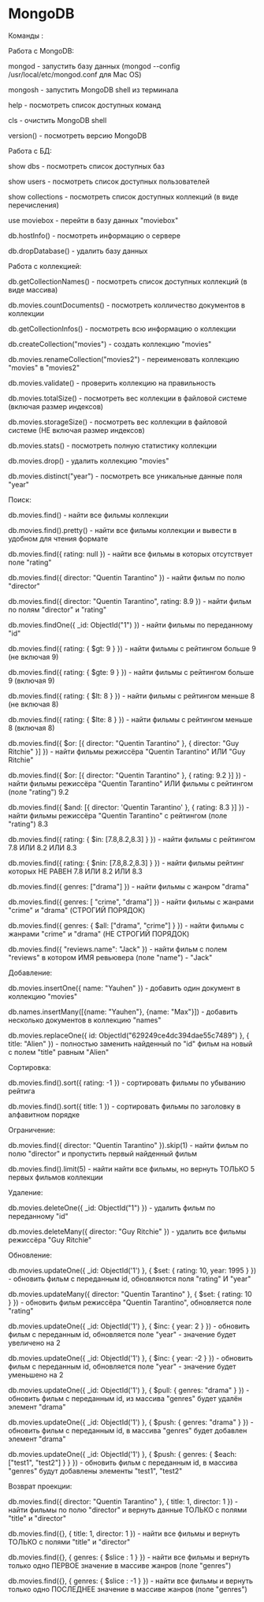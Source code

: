 # MongoDB
Команды :

Работа с MongoDB:

mongod - запустить базу данных (mongod --config /usr/local/etc/mongod.conf для Mac OS)

mongosh - запустить MongoDB shell из терминала

help - посмотреть список доступных команд

cls - очистить MongoDB shell

version() - посмотреть версию MongoDB

Работа с БД:

show dbs - посмотреть список доступных баз

show users - посмотреть список доступных пользователей

show collections - посмотреть список доступных коллекций (в виде перечисления)

use moviebox - перейти в базу данных "moviebox"

db.hostInfo() - посмотреть информацию о сервере

db.dropDatabase() - удалить базу данных

Работа с коллекцией:

db.getCollectionNames() - посмотреть список доступных коллекций (в виде массива)

db.movies.countDocuments() - посмотреть колличество документов в коллекции

db.getCollectionInfos() - посмотреть всю информацию о коллекции

db.createCollection("movies") - создать коллекцию "movies"

db.movies.renameCollection("movies2") - переименовать коллекцию "movies" в "movies2"

db.movies.validate() - проверить коллекцию на правильность

db.movies.totalSize() - посмотреть вес коллекции в файловой системе (включая размер индексов)

db.movies.storageSize() - посмотреть вес коллекции в файловой системе (НЕ включая размер индексов)

db.movies.stats() - посмотреть полную статистику коллекции

db.movies.drop() - удалить коллекцию "movies"

db.movies.distinct("year") - посмотреть все уникальные данные поля "year"

Поиск:

db.movies.find() - найти все фильмы коллекции

db.movies.find().pretty() - найти все фильмы коллекции и вывести в удобном для чтения формате

db.movies.find({ rating: null }) - найти все фильмы в которых отсутствует поле "rating"

db.movies.find({ director: "Quentin Tarantino" }) - найти фильм по полю "director"

db.movies.find({ director: "Quentin Tarantino", rating: 8.9 }) - найти фильм по полям "director" и "rating"

db.movies.findOne({ _id: ObjectId("1") }) - найти фильмы по переданному "id"

db.movies.find({ rating: { $gt: 9 } }) - найти фильмы с рейтингом больше 9 (не включая 9)

db.movies.find({ rating: { $gte: 9 } }) - найти фильмы с рейтингом больше 9 (включая 9)

db.movies.find({ rating: { $lt: 8 } }) - найти фильмы с рейтингом меньше 8 (не включая 8)

db.movies.find({ rating: { $lte: 8 } }) - найти фильмы с рейтингом меньше 8 (включая 8)

db.movies.find({ $or: [{ director: "Quentin Tarantino" }, { director: "Guy Ritchie" }] }) - найти фильмы режиссёра "Quentin Tarantino" ИЛИ "Guy Ritchie"

db.movies.find({ $or: [{ director: "Quentin Tarantino" }, { rating: 9.2 }] }) - найти фильмы режиссёра "Quentin Tarantino" ИЛИ фильмы с рейтингом (поле "rating") 9.2

db.movies.find({ $and: [{ director: 'Quentin Tarantino' }, { rating: 8.3 }] }) - найти фильмы режиссёра "Quentin Tarantino" с рейтингом (поле "rating") 8.3

db.movies.find({ rating: { $in: [7.8,8.2,8.3] } }) - найти фильмы с рейтингом 7.8 ИЛИ 8.2 ИЛИ 8.3

db.movies.find({ rating: { $nin: [7.8,8.2,8.3] } }) - найти фильмы рейтинг которых НЕ РАВЕН 7.8 ИЛИ 8.2 ИЛИ 8.3

db.movies.find({ genres: ["drama"] }) - найти фильмы с жанром "drama"

db.movies.find({ genres: [ "crime", "drama"] }) - найти фильмы с жанрами "crime" и "drama" (СТРОГИЙ ПОРЯДОК)

db.movies.find({ genres: { $all: ["drama", "crime"] } }) - найти фильмы с жанрами "crime" и "drama" (НЕ СТРОГИЙ ПОРЯДОК)

db.movies.find({ "reviews.name": "Jack" }) - найти фильм с полем "reviews" в котором ИМЯ ревьювера (поле "name") - "Jack"

Добавление:

db.movies.insertOne({ name: "Yauhen" }) - добавить один документ в коллекцию "movies"

db.names.insertMany([{name: "Yauhen"}, {name: "Max"}]) - добавить несколько документов в коллекцию "names"

db.movies.replaceOne({ id: ObjectId("629249ce4dc394dae55c7489") }, { title: "Alien" }) - полностью заменить найденный по "id" фильм на новый с полем "title" равным "Alien"

Сортировка:

db.movies.find().sort({ rating: -1 }) - сортировать фильмы по убыванию рейтига

db.movies.find().sort({ title: 1 }) - сортировать фильмы по заголовку в алфавитном порядке

Ограничение:

db.movies.find({ director: "Quentin Tarantino" }).skip(1) - найти фильм по полю "director" и пропустить первый найденный фильм

db.movies.find().limit(5) - найти найти все фильмы, но вернуть ТОЛЬКО 5 первых фильмов коллекции

Удаление:

db.movies.deleteOne({ _id: ObjectId("1") }) - удалить фильм по переданному "id"

db.movies.deleteMany({ director: "Guy Ritchie" }) - удалить все фильмы режиссёра "Guy Ritchie"

Обновление:

db.movies.updateOne({ _id: ObjectId('1') }, { $set: { rating: 10, year: 1995 } }) - обновить фильм с переданным id, обновляются поля "rating" И "year"

db.movies.updateMany({ director: "Quentin Tarantino" }, { $set: { rating: 10 } }) - обновить фильм режиссёра "Quentin Tarantino", обновляется поле "rating"

db.movies.updateOne({ _id: ObjectId('1') }, { $inc: { year: 2 } }) - обновить фильм с переданным id, обновляется поле "year" - значение будет увеличено на 2

db.movies.updateOne({ _id: ObjectId('1') }, { $inc: { year: -2 } }) - обновить фильм с переданным id, обновляется поле "year" - значение будет уменьшено на 2

db.movies.updateOne({ _id: ObjectId('1') }, { $pull: { genres: "drama" } }) - обновить фильм с переданным id, из массива "genres" будет удалён элемент "drama"

db.movies.updateOne({ _id: ObjectId('1') }, { $push: { genres: "drama" } }) - обновить фильм с переданным id, в массива "genres" будет добавлен элемент "drama"

db.movies.updateOne({ _id: ObjectId('1') }, { $push: { genres: { $each: ["test1", "test2"] } } }) - обновить фильм с переданным id, в массива "genres" будут добавлены элементы "test1", "test2"

Возврат проекции:

db.movies.find({ director: "Quentin Tarantino" }, { title: 1, director: 1 }) - найти фильмы по полю "director" и вернуть данные ТОЛЬКО с полями "title" и "director"

db.movies.find({}, { title: 1, director: 1 }) - найти все фильмы и вернуть ТОЛЬКО с полями "title" и "director"

db.movies.find({}, { genres: { $slice : 1 } }) - найти все фильмы и вернуть только одно ПЕРВОЕ значение в массиве жанров (поле "genres")

db.movies.find({}, { genres: { $slice : -1 } }) - найти все фильмы и вернуть только одно ПОСЛЕДНЕЕ значение в массиве жанров (поле "genres")

